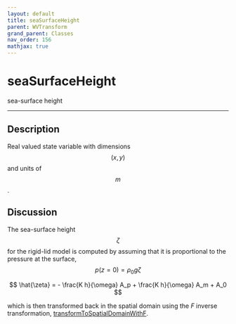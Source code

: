 ```yaml
---
layout: default
title: seaSurfaceHeight
parent: WVTransform
grand_parent: Classes
nav_order: 156
mathjax: true
---
```


#  seaSurfaceHeight

sea-surface height


---

## Description
Real valued state variable with dimensions $$(x,y)$$ and units of $$m$$.

## Discussion

The sea-surface height $$\zeta$$ for the rigid-lid model is computed by assuming that it is proportional to the pressure at the surface, $$p(z=0) = \rho_0 g \zeta$$ 

$$
\hat{\zeta} = - \frac{K h}{\omega} A_p + \frac{K h}{\omega} A_m + A_0 
$$

which is then transformed back in the spatial domain using the $F$ inverse transformation, [transformToSpatialDomainWithF](classes/wvtransform/transformtospatialdomainwithf.html).

